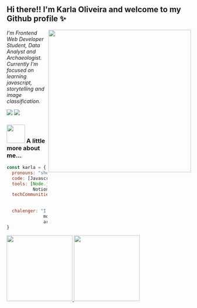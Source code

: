## Hi there!! I'm Karla Oliveira and welcome to my Github profile ✨
<img align='right' src="https://user-images.githubusercontent.com/101295603/194767152-7f1fd9ae-87b6-4c95-a671-9531366b61ff.png" width="390">

<p><em>I'm Frontend Web Developer Student, Data Analyst and Archaeologist. Currently I'm focused on learning javascript, storytelling and image classification.</em></p>

<a href = "mailto:kbiancasol@gmail.com"><img src="https://img.shields.io/badge/Gmail-D14836?style=for-the-badge&logo=gmail&logoColor=white" target="_blank"></a>
<a href="https://www.linkedin.com/in/karlabiancasol/" target="_blank"><img src="https://img.shields.io/badge/-LinkedIn-%230077B5?style=for-the-badge&logo=linkedin&logoColor=white" target="_blank"></a>
</div>

### <img src="https://media.giphy.com/media/VgCDAzcKvsR6OM0uWg/giphy.gif" width="50"> A little more about me...

```javascript
const karla = {
  pronouns: "she" | "her",
  code: [Javascript, Python, SQL, HTML, CSS],
  tools: [Node.js, Jest, Jupyter Notebook, 
          Notion, PowerBI, Figma, Qgis/ArcGis],
  techCommunities: {
                        contribute: "KDE Community"
                      }
  chalenger: "I am working on an algorithm for
              morphological classification of 
              archaeological vessels in Python"
}
```
<div>
<a href="https://github.com/kabianca">
<img height="180em" src="https://github-readme-stats.vercel.app/api/top-langs/?username=kabianca&layout=compact&langs_count=7&theme=apprentice"/>
<img height="180em" src="https://github-readme-stats.vercel.app/api?username=kabianca&show_icons=true&theme=apprentice&include_all_commits=true&count_private=true"/>
</div>

<!---
kabianca/kabianca is a ✨ special ✨ repository because its `README.md` (this file) appears on your GitHub profile.
You can click the Preview link to take a look at your changes.
--->
